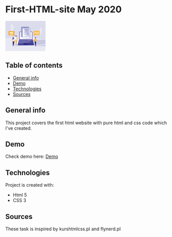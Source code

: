 # First-HTML-site May 2020
![Website](./img/web.jpg)
## Table of contents
* [General info](#general-info)
* [Demo](#demo)
* [Technologies](#technologies)
* [Sources](#sources)

## General info
This project covers the first html website with pure html and css code which I've created.
## Demo 
Check demo here: [Demo](https://grafitosleg.github.io/First-HTML-site/)
## Technologies
Project is created with:
* Html 5
* CSS 3

## Sources
These task is inspired by kurshtmlcss.pl and flynerd.pl
